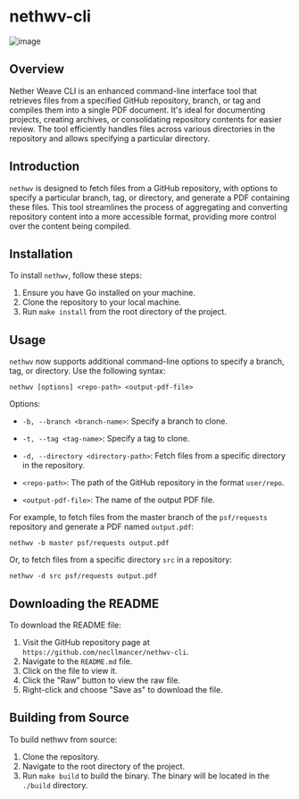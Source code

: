 # nethwv-cli

![image](https://github.com/necllmancer/nethwv-cli/assets/96694331/6f51a6d9-357e-467d-af08-0ab402833983)

## Overview
Nether Weave CLI is an enhanced command-line interface tool that retrieves files from a specified GitHub repository, branch, or tag and compiles them into a single PDF document. It's ideal for documenting projects, creating archives, or consolidating repository contents for easier review. The tool efficiently handles files across various directories in the repository and allows specifying a particular directory.

## Introduction
`nethwv` is designed to fetch files from a GitHub repository, with options to specify a particular branch, tag, or directory, and generate a PDF containing these files. This tool streamlines the process of aggregating and converting repository content into a more accessible format, providing more control over the content being compiled.

## Installation
To install `nethwv`, follow these steps:

1. Ensure you have Go installed on your machine.
2. Clone the repository to your local machine.
3. Run `make install` from the root directory of the project.

## Usage
`nethwv` now supports additional command-line options to specify a branch, tag, or directory. Use the following syntax:

```shell
nethwv [options] <repo-path> <output-pdf-file>
```

Options:
- `-b, --branch <branch-name>`: Specify a branch to clone.
- `-t, --tag <tag-name>`: Specify a tag to clone.
- `-d, --directory <directory-path>`: Fetch files from a specific directory in the repository.

- `<repo-path>`: The path of the GitHub repository in the format `user/repo`.
- `<output-pdf-file>`: The name of the output PDF file.

For example, to fetch files from the master branch of the `psf/requests` repository and generate a PDF named `output.pdf`:

```shell
nethwv -b master psf/requests output.pdf
```

Or, to fetch files from a specific directory `src` in a repository:

```shell
nethwv -d src psf/requests output.pdf
```

## Downloading the README

To download the README file:

1. Visit the GitHub repository page at `https://github.com/necllmancer/nethwv-cli`.
2. Navigate to the `README.md` file.
3. Click on the file to view it.
4. Click the "Raw" button to view the raw file.
5. Right-click and choose "Save as" to download the file.

## Building from Source

To build nethwv from source:
1. Clone the repository.
2. Navigate to the root directory of the project.
3. Run `make build` to build the binary. The binary will be located in the `./build` directory.
